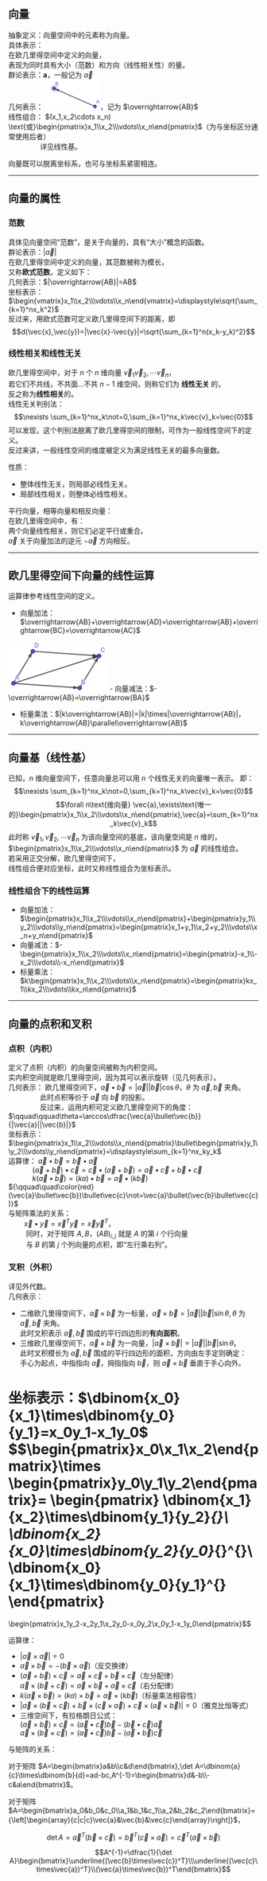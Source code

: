 ## 向量
抽象定义：向量空间中的元素称为向量。  
具体表示：   
在欧几里得空间中定义的向量，  
表现为同时具有大小（范数）和方向（线性相关性）的量。  
群论表示：$\mathbf{a}$，一般记为 $\vec{a}$  
几何表示： <img src=./vec.png width=111 height=60>，记为 $\overrightarrow{AB}$  
线性组合：
$(x_1,x_2\cdots x_n) \text{或}\begin{pmatrix}x_1\\x_2\\\vdots\\x_n\end{pmatrix}$（为与坐标区分通常使用后者）    
$\qquad\qquad$详见线性基。  

向量既可以脱离坐标系，也可与坐标系紧密相连。

------------------
## 向量的属性
### 范数
具体见向量空间“范数”，是关于向量的，具有“大小”概念的函数。  
群论表示：$|\vec{a}|$    
在欧几里得空间中定义的向量，其范数被称为模长，  
又称**欧式范数**，定义如下：  
几何表示：$|\overrightarrow{AB}|=AB$  
坐标表示：$\begin{vmatrix}x_1\\x_2\\\vdots\\x_n\end{vmatrix}=\displaystyle\sqrt{\sum_{k=1}^nx_k^2}$  
反过来，用欧式范数可定义欧几里得空间下的距离，即
$$d(\vec{x},\vec{y})=|\vec{x}-\vec{y}|=\sqrt{\sum_{k=1}^n(x_k-y_k)^2}$$

### 线性相关和线性无关  
欧几里得空间中，对于 $n$ 个 $n$ 维向量 $\vec{v}_1\vec{v}_2,\cdots \vec{v}_n$，  
若它们不共线，不共面...不共 $n-1$ 维空间，则称它们为 **线性无关** 的，  
反之称为**线性相关**的。  
线性无关判别法：  
$$\nexists \sum_{k=1}^nx_k\not=0,\sum_{k=1}^nx_k\vec{v}_k=\vec{0}$$
可以发现，这个判别法脱离了欧几里得空间的限制，可作为一般线性空间下的定义。  
反过来讲，一般线性空间的维度被定义为满足线性无关的最多向量数。

性质：
- 整体线性无关，则局部必线性无关。
- 局部线性相关，则整体必线性相关。

平行向量，相等向量和相反向量：  
在欧几里得空间中，有：  
两个向量线性相关，则它们必定平行或重合。  
$\vec{a}$ 关于向量加法的逆元 $-\vec{a}$ 方向相反。

------------------------------
## 欧几里得空间下向量的线性运算
运算律参考线性空间的定义。
- 向量加法：$\overrightarrow{AB}+\overrightarrow{AD}=\overrightarrow{AB}+\overrightarrow{BC}=\overrightarrow{AC}$  
<img src=./向量加法.png width=200 height=100>    
- 向量减法：$-\overrightarrow{AB}=\overrightarrow{BA}$

- 标量乘法：$|k\overrightarrow{AB}|=|k|\times|\overrightarrow{AB}|，k\overrightarrow{AB}\parallel\overrightarrow{AB}$  

--------------------
## 向量基（线性基）
已知，$n$ 维向量空间下，任意向量总可以用 $n$ 个线性无关的向量唯一表示。
即：
$$\nexists \sum_{k=1}^nx_k\not=0,\sum_{k=1}^nx_k\vec{v}_k=\vec{0}$$
$$\forall n\text{维向量} \vec{a},\exists\text{唯一的}\begin{pmatrix}x_1\\x_2\\\vdots\\x_n\end{pmatrix},\vec{a}=\sum_{k=1}^nx_k\vec{v}_k$$
此时称 $\vec{v}_1,\vec{v}_2,\cdots\vec{v}_n$ 为该向量空间的基底，该向量空间是 $n$ 维的，  
$\begin{pmatrix}x_1\\x_2\\\vdots\\x_n\end{pmatrix}$ 为 $\vec{a}$ 的线性组合。  
若采用正交分解，欧几里得空间下，  
线性组合便对应坐标，此时又称线性组合为坐标表示。  
### 线性组合下的线性运算
- 向量加法：$\begin{pmatrix}x_1\\x_2\\\vdots\\x_n\end{pmatrix}+\begin{pmatrix}y_1\\y_2\\\vdots\\y_n\end{pmatrix}=\begin{pmatrix}x_1+y_1\\x_2+y_2\\\vdots\\x_n+y_n\end{pmatrix}$  
- 向量减法：$-\begin{pmatrix}x_1\\x_2\\\vdots\\x_n\end{pmatrix}=\begin{pmatrix}-x_1\\-x_2\\\vdots\\-x_n\end{pmatrix}$  
- 标量乘法：$k\begin{pmatrix}x_1\\x_2\\\vdots\\x_n\end{pmatrix}=\begin{pmatrix}kx_1\\kx_2\\\vdots\\kx_n\end{pmatrix}$

----------------------
## 向量的点积和叉积
### 点积（内积）
定义了点积（内积）的向量空间被称为内积空间。  
实内积空间就是欧几里得空间，因为其可以表示旋转（见几何表示）。  
几何表示： 欧几里得空间下，$\vec{a}\bullet\vec{b}=|\vec{a}||\vec{b}|\cos\theta$，$\theta$ 为 $\vec{a},\vec{b}$ 夹角。  
$\qquad\qquad$此时点积等价于 $\vec{a}$ 向 $\vec{b}$ 的投影。  
$\qquad\qquad$反过来，运用内积可定义欧几里得空间下的角度：  
$\qquad\qquad\theta=\arccos\dfrac{\vec{a}\bullet\vec{b}}{|\vec{a}||\vec{b}|}$  
坐标表示： $\begin{pmatrix}x_1\\x_2\\\vdots\\x_n\end{pmatrix}\bullet\begin{pmatrix}y_1\\y_2\\\vdots\\y_n\end{pmatrix}=\displaystyle\sum_{k=1}^nx_ky_k$  
运算律： $\vec{a}\bullet\vec{b}=\vec{b}\bullet\vec{a}$  
$\qquad\quad(\vec{a}+\vec{b})\bullet\vec{c}=\vec{c}\bullet(\vec{a}+\vec{b})=\vec{a}\bullet\vec{c}+\vec{b}\bullet\vec{c}$  
$\qquad\quad k(\vec{a}\bullet\vec{b})=(ka)\bullet\vec{b}=\vec{a}\bullet(k\vec{b})$  
${\qquad\quad\color{red}(\vec{a}\bullet\vec{b})\bullet\vec{c}\not=\vec{a}\bullet(\vec{b}\bullet\vec{c})}$  
与矩阵乘法的关系：  
$\qquad\vec{x}\bullet\vec{y}=\vec{x}^T\vec{y}=\vec{x}\vec{y}^T$，  
$\qquad$ 同时，对于矩阵 $A,B$，$(AB)_{i,j}$ 就是 $A$ 的第 $i$ 个行向量  
$\qquad$ 与 $B$ 的第 $j$ 个列向量的点积，即“左行乘右列”。

### 叉积（外积）
详见外代数。  
几何表示：
- 二维欧几里得空间下，$\vec{a}\times\vec{b}$ 为一标量，$\vec{a}\times\vec{b}=|\vec{a}||\vec{b}|\sin\theta,\theta$ 为 $\vec{a},\vec{b}$ 夹角。  
  此时叉积表示 $\vec{a},\vec{b}$ 围成的平行四边形的**有向面积**。
- 三维欧几里得空间下，$\vec{a}\times\vec{b}$ 为一向量，$|\vec{a}\times\vec{b}|=|\vec{a}||\vec{b}|\sin\theta$。  
  此时叉积模长为 $\vec{a},\vec{b}$ 围成的平行四边形的面积，方向由左手定则确定：  
  手心为起点，中指指向 $\vec{a}$，拇指指向 $\vec{b}$，则 $\vec{a}\times\vec{b}$ 垂直于手心向外。

坐标表示：$\dbinom{x_0}{x_1}\times\dbinom{y_0}{y_1}=x_0y_1-x_1y_0$
$$\begin{pmatrix}x_0\\x_1\\x_2\end{pmatrix}\times
\begin{pmatrix}y_0\\y_1\\y_2\end{pmatrix}=
\begin{pmatrix}
	\dbinom{x_1}{x_2}\times\dbinom{y_1}{y_2}_{}\\
	\dbinom{x_2}{x_0}\times\dbinom{y_2}{y_0}_{}^{}\\
	\dbinom{x_0}{x_1}\times\dbinom{y_0}{y_1}^{}
\end{pmatrix}
=
\begin{pmatrix}x_1y_2-x_2y_1\\x_2y_0-x_0y_2\\x_0y_1-x_1y_0\end{pmatrix}$$

运算律：
- $|\vec{a}\times\vec{a}|=0$
- $\vec{a}\times\vec{b}=-(\vec{b}\times\vec{a})$（反交换律）
- $(\vec{a}+\vec{b})\times\vec{c}=\vec{a}\times\vec{c}+\vec{b}\times\vec{c}$（左分配律）  
  $\vec{a}\times(\vec{b}+\vec{c})=\vec{a}\times\vec{b}+\vec{a}\times\vec{c}$（右分配律）
- $k(\vec{a}\times\vec{b})=(ka)\times\vec{b}=\vec{a}\times(k\vec{b})$（标量乘法相容性）
- $|\vec{a}\times(\vec{b}\times\vec{c})+\vec{b}\times(\vec{c}\times\vec{a})+\vec{c}\times(\vec{a}\times\vec{b})|=0$（雅克比恒等式）
- 三维空间下，有拉格朗日公式：  
  $(\vec{a}\times\vec{b})\times\vec{c}=(\vec{a}\bullet\vec{c})\vec{b}-(\vec{b}\bullet\vec{c})\vec{a}$  
  $\vec{a}\times(\vec{b}\times\vec{c})=(\vec{a}\bullet\vec{c})\vec{b}-(\vec{a}\bullet\vec{b})\vec{c}$

与矩阵的关系：

对于矩阵 $A=\begin{bmatrix}a&b\\c&d\end{bmatrix},\det A=\dbinom{a}{c}\times\dbinom{b}{d}=ad-bc,A^{-1}=\begin{bmatrix}d&-b\\-c&a\end{bmatrix}$。

对于矩阵 $A=\begin{bmatrix}a_0&b_0&c_0\\a_1&b_1&c_1\\a_2&b_2&c_2\end{bmatrix}={\left[\begin{array}{c|c|c}\vec{a}&\vec{b}&\vec{c}\end{array}\right]}$，

$$\det A=\vec{a}^T(\vec{b}\times\vec{c})=\vec{b}^T(\vec{c}\times\vec{a})=\vec{c}^T(\vec{a}\times\vec{b})$$

$$A^{-1}=\dfrac{1}{\det A}\begin{bmatrix}\underline{(\vec{b}\times\vec{c})^T}\\\underline{(\vec{c}\times\vec{a})^T}\\(\vec{a}\times\vec{b})^T\end{bmatrix}$$